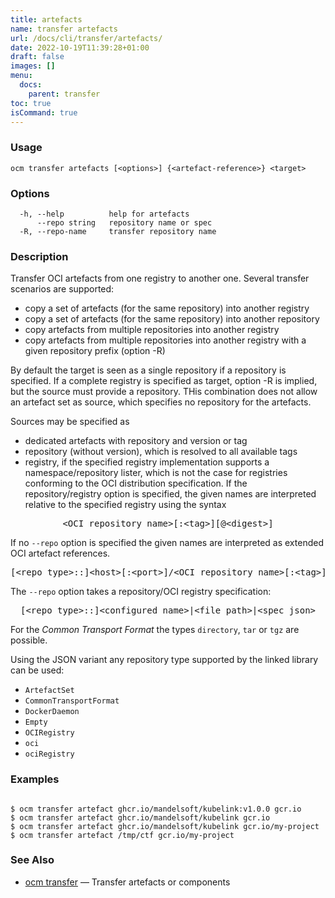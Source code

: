 ```yaml
---
title: artefacts
name: transfer artefacts
url: /docs/cli/transfer/artefacts/
date: 2022-10-19T11:39:28+01:00
draft: false
images: []
menu:
  docs:
    parent: transfer
toc: true
isCommand: true
---
```

### Usage

```
ocm transfer artefacts [<options>] {<artefact-reference>} <target>
```

### Options

```
  -h, --help          help for artefacts
      --repo string   repository name or spec
  -R, --repo-name     transfer repository name
```

### Description


Transfer OCI artefacts from one registry to another one.
Several transfer scenarios are supported:
- copy a set of artefacts (for the same repository) into another registry
- copy a set of artefacts (for the same repository) into another repository
- copy artefacts from multiple repositories into another registry
- copy artefacts from multiple repositories into another registry with a given repository prefix (option -R)

By default the target is seen as a single repository if a repository is specified.
If a complete registry is specified as target, option -R is implied, but the source
must provide a repository. THis combination does not allow an artefact set as source, which
specifies no repository for the artefacts.

Sources may be specified as
- dedicated artefacts with repository and version or tag
- repository (without version), which is resolved to all available tags
- registry, if the specified registry implementation supports a namespace/repository lister,
  which is not the case for registries conforming to the OCI distribution specification.
If the repository/registry option is specified, the given names are interpreted
relative to the specified registry using the syntax

<center>
    <pre>&lt;OCI repository name>[:&lt;tag>][@&lt;digest>]</pre>
</center>

If no <code>--repo</code> option is specified the given names are interpreted 
as extended OCI artefact references.

<center>
    <pre>[&lt;repo type>::]&lt;host>[:&lt;port>]/&lt;OCI repository name>[:&lt;tag>][@&lt;digest>]</pre>
</center>

The <code>--repo</code> option takes a repository/OCI registry specification:

<center>
    <pre>[&lt;repo type>::]&lt;configured name>|&lt;file path>|&lt;spec json></pre>
</center>

For the *Common Transport Format* the types <code>directory</code>,
<code>tar</code> or <code>tgz</code> are possible.

Using the JSON variant any repository type supported by the 
linked library can be used:
- `ArtefactSet`
- `CommonTransportFormat`
- `DockerDaemon`
- `Empty`
- `OCIRegistry`
- `oci`
- `ociRegistry`


### Examples

```

$ ocm transfer artefact ghcr.io/mandelsoft/kubelink:v1.0.0 gcr.io
$ ocm transfer artefact ghcr.io/mandelsoft/kubelink gcr.io
$ ocm transfer artefact ghcr.io/mandelsoft/kubelink gcr.io/my-project
$ ocm transfer artefact /tmp/ctf gcr.io/my-project

```

### See Also

* [ocm transfer](/docs/cli/transfer)	 &mdash; Transfer artefacts or components

